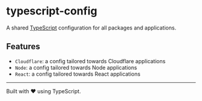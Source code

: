 # typescript-config

A shared [TypeScript](https://typescriptlang.org) configuration for all packages and applications.

## Features

- `Cloudflare`: a config tailored towards Cloudflare applications
- `Node`: a config tailored towards Node applications
- `React`: a config tailored towards React applications

---

Built with ❤️ using TypeScript.
